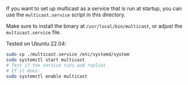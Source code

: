 If you want to set up multicast as a service that is run at startup,
you can use the `multicast.service` script in this directory.

Make sure to install the binary at `/usr/local/bin/multicast`, or
adjust the `multicast.service` file.

Tested on Ubuntu 22.04:

```bash
sudo cp ./multicast.service /etc/systemd/system
sudo systemctl start multicast
# Test if the service runs and replies
# If it does:
sudo systemctl enable multicast
```
